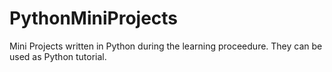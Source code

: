 # PythonMiniProjects
Mini Projects written in Python during the learning proceedure. They can be used as Python tutorial.
